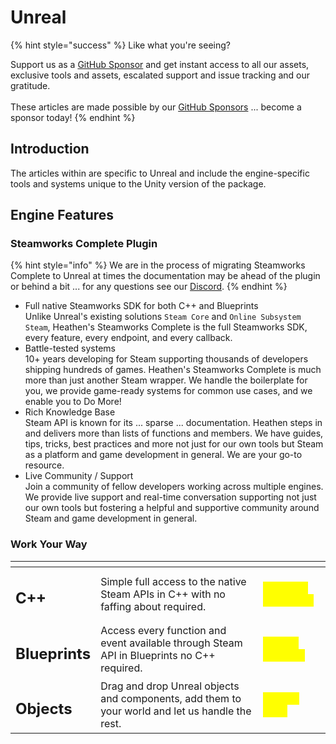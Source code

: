# Unreal

{% hint style="success" %}
Like what you're seeing?

Support us as a [GitHub Sponsor](../../become-a-sponsor/) and get instant access to all our assets, exclusive tools and assets, escalated support and issue tracking and our gratitude.\
\
These articles are made possible by our [GitHub Sponsors](../../become-a-sponsor/) ... become a sponsor today!
{% endhint %}

## Introduction

The articles within are specific to Unreal and include the engine-specific tools and systems unique to the Unity version of the package.&#x20;

## Engine Features

### Steamworks Complete Plugin

{% hint style="info" %}
We are in the process of migrating Steamworks Complete to Unreal at times the documentation may be ahead of the plugin or behind a bit ... for any questions see our [Discord](https://discord.com/channels/463483739612381204/1153799474620137483).
{% endhint %}

* Full native Steamworks SDK for both C++ and Blueprints\
  Unlike Unreal's existing solutions `Steam Core` and `Online Subsystem Steam`, Heathen's Steamworks Complete is the full Steamworks SDK, every feature, every endpoint, and every callback.
* Battle-tested systems\
  10+ years developing for Steam supporting thousands of developers shipping hundreds of games. Heathen's Steamworks Complete is much more than just another Steam wrapper. We handle the boilerplate for you, we provide game-ready systems for common use cases, and we enable you to Do More!
* Rich Knowledge Base\
  Steam API is known for its ... sparse ... documentation. Heathen steps in and delivers more than lists of functions and members. We have guides, tips, tricks, best practices and more not just for our own tools but Steam as a platform and game development in general. We are your go-to resource.
* Live Community / Support\
  Join a community of fellow developers working across multiple engines. We provide live support and real-time conversation supporting not just our own tools but fostering a helpful and supportive community around Steam and game development in general.

### Work Your Way

<table data-view="cards"><thead><tr><th></th><th></th><th></th></tr></thead><tbody><tr><td><h2>C++</h2></td><td>Simple full access to the native Steam APIs in C++ with no faffing about required.</td><td><mark style="color:yellow;">Complete (in testing)</mark></td></tr><tr><td><h2>Blueprints</h2></td><td>Access every function and event available through Steam API in Blueprints no C++ required.</td><td><mark style="color:yellow;">Work In Progress</mark></td></tr><tr><td><h2>Objects</h2></td><td>Drag and drop Unreal objects and components, add them to your world and let us handle the rest.</td><td><mark style="color:yellow;">Coming Soon</mark></td></tr></tbody></table>

